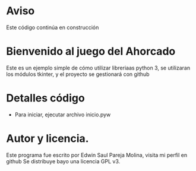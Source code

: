 # Aviso
Este código continúa en construcción

# Bienvenido al juego del Ahorcado
Este es un ejemplo simple de cómo utilizar libreriaas python 3, se utilizaran los módulos tkinter, y el proyecto se gestionará con github

# Detalles código
* Para iniciar, ejecutar archivo inicio.pyw

# Autor y licencia.
Este programa fue escrito por Edwin Saul Pareja Molina, visita mi perfil en github
Se distribuye bayo una licencia GPL v3.
